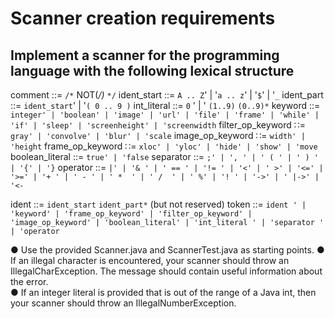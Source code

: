# Scanner creation requirements

## Implement a scanner for the programming language with the following lexical structure

comment ::=   `/*`   NOT(*/)*  `*/`
ident_start ::=  `A .. Z`' | '`a .. z`' | '`$`' | '`_`
ident_part ::= `ident_start`' | '`( 0 .. 9 )`
int_literal ::= `0` ' | ' `(1..9)` `(0..9)*`
keyword ::= `integer' | 'boolean' | 'image' | 'url' | 'file' | 'frame' | 'while' | 'if' | 'sleep' | 'screenheight' | 'screenwidth` 
filter_op_keyword ∷= `gray' | 'convolve' | 'blur' | 'scale`
image_op_keyword ∷= `width' | 'height` 
frame_op_keyword ∷= `xloc' | 'yloc' | 'hide' | 'show' | 'move`
boolean_literal ::= `true' | 'false`
separator ::= `;' | ', ' | ' ( ' | ' ) ' | '{' | '}`
operator ::=   	`|' | '& ' | ' == ' | '!= ' | '<' | ' >' | '<=' | '>=' | '+ ' | ' - ' | ' *  ' | ' /  ' | ' %' | '! ' | '->' | ' |->' | '<-`

ident ::= `ident_start`  `ident_part*`    (but not reserved)
token ::= `ident ' | 'keyword' | 'frame_op_keyword' | 'filter_op_keyword' | 'image_op_keyword' | 'boolean_literal' | 'int_literal ' | 'separator ' | 'operator`

● Use the provided Scanner.java and ScannerTest.java as starting points.
● If an illegal character is encountered, your scanner should throw an IllegalCharException. The message should contain useful information about the error.  
● If an integer literal is provided that is out of the range of a Java int, then your scanner should throw an IllegalNumberException.
